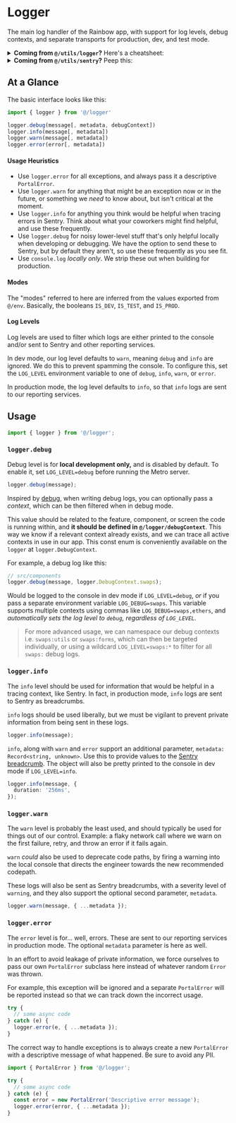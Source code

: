 # Logger

The main log handler of the Rainbow app, with support for log levels, debug
contexts, and separate transports for production, dev, and test mode.

<details>
  <summary><strong>Coming from <code>@/utils/logger</code>?</strong> Here's a cheatsheet:</summary>

Methods `debug` and `warn` are the same, use them as you have been.
`prettyLog` is deprecated, just use one of the other methods.

The old `Logger.log` is now `logger.info`.

The old `Logger.sentry` and `Logger.error` should now look like this (see
below for more info):

```typescript
import { logger, PortalError } from '@/logger';

try {
  // some async code
} catch (e) {
  const error = new PortalError('Descriptive error message');
  logger.error(error, { ...metadata });
}
```

</details>

<details>
  <summary><strong>Coming from <code>@/utils/sentry</code>?</strong> Peep this:</summary>

All `addBreadcrumb` utils can be replicated with `logger.info`. Essentially,
this:

```typescript
addDataBreadcrumb('Message', { clicked: true });
```

Becomes this:

```typescript
import { logger } from '@/logger';

logger.info(`Message`, { clicked: true });
```

And for specific types of breadcrumbs, we can now use the built-in Sentry types
(see source file for options) like this:

```typescript
logger.info(`From ${prevRoute} to ${nextRoute}`, { type: 'nav' });
```

</details>

## At a Glance

The basic interface looks like this:

```typescript
import { logger } from '@/logger'

logger.debug(message[, metadata, debugContext])
logger.info(message[, metadata])
logger.warn(message[, metadata])
logger.error(error[, metadata])
```

#### Usage Heuristics

- Use `logger.error` for all exceptions, and always pass it a descriptive
  `PortalError`.
- Use `logger.warn` for anything that might be an exception now or in the future,
  or something we _need_ to know about, but isn't critical at the moment.
- Use `logger.info` for anything you think would be helpful when tracing errors in
  Sentry. Think about what your coworkers might find helpful, and use these
  frequently.
- Use `logger.debug` for noisy lower-level stuff that's only helpful locally when
  developing or debugging. We have the option to send these to Sentry, but by
  default they aren't, so use these frequently as you see fit.
- Use `console.log` _locally only_. We strip these out when building for
  production.

#### Modes

The "modes" referred to here are inferred from the values exported from `@/env`.
Basically, the booleans `IS_DEV`, `IS_TEST`, and `IS_PROD`.

#### Log Levels

Log levels are used to filter which logs are either printed to the console
and/or sent to Sentry and other reporting services.

In dev mode, our log level defaults to `warn`, meaning `debug` and `info` are
ignored. We do this to prevent spamming the console. To configure this, set the
`LOG_LEVEL` environment variable to one of `debug`,
`info`, `warn`, or `error`.

In production mode, the log level defaults to `info`, so that `info` logs are
sent to our reporting services.

## Usage

```typescript
import { logger } from '@/logger';
```

### `logger.debug`

Debug level is for **local development only,** and is disabled by default. To
enable it, set `LOG_LEVEL=debug` before running the Metro server.

```typescript
logger.debug(message);
```

Inspired by [debug](https://www.npmjs.com/package/debug), when writing debug
logs, you can optionally pass a _context_, which can be then filtered when in
debug mode.

This value should be related to the feature, component, or screen
the code is running within, and **it should be defined in `@/logger/debugContext`**.
This way we know if a relevant context already exists, and we can trace all
active contexts in use in our app. This const enum is conveniently available on
the `logger` at `logger.DebugContext`.

For example, a debug log like this:

```typescript
// src/components
logger.debug(message, logger.DebugContext.swaps);
```

Would be logged to the console in dev mode if `LOG_LEVEL=debug`, _or_ if you
pass a separate environment variable `LOG_DEBUG=swaps`. This variable supports
multiple contexts using commas like `LOG_DEBUG=swaps,ethers`, and _automatically
sets the log level to `debug`, regardless of `LOG_LEVEL`._

> For more advanced usage, we can namespace our debug contexts i.e.
> `swaps:utils` or `swaps:forms`, which can then be targeted individually, or
> using a wildcard `LOG_LEVEL=swaps:*` to filter for all `swaps:` debug logs.

### `logger.info`

The `info` level should be used for information that would be helpful in a
tracing context, like Sentry. In fact, in production mode, `info` logs are sent
to Sentry as breadcrumbs.

`info` logs should be used liberally, but we must be vigilant to prevent private
information from being sent in these logs.

```typescript
logger.info(message);
```

`info`, along with `warn` and `error` support an additional parameter, `metadata: Record<string, unknown>`. Use this to provide values to the [Sentry
breadcrumb](https://docs.sentry.io/platforms/react-native/enriching-events/breadcrumbs/#manual-breadcrumbs).
The object will also be pretty printed to the console in dev mode if
`LOG_LEVEL=info`.

```typescript
logger.info(message, {
  duration: '256ms',
});
```

### `logger.warn`

The `warn` level is probably the least used, and should typically be used for
things out of our control. Example: a flaky network call where we warn on the
first failure, retry, and throw an error if it fails again.

`warn` _could_ also be
used to deprecate code paths, by firing a warning into the local console that
directs the engineer towards the new recommended codepath.

These logs will also be sent as Sentry breadcrumbs, with a severity level of
`warning`, and they also support the optional second parameter, `metadata`.

```typescript
logger.warn(message, { ...metadata });
```

### `logger.error`

The `error` level is for... well, errors. These are sent to our reporting
services in production mode. The optional `metadata` parameter is here as well.

In an effort to avoid leakage of private information, we force ourselves to pass
our own `PortalError` subclass here instead of whatever random `Error` was
thrown.

For example, this exception will be ignored and a separate `PortalError` will
be reported instead so that we can track down the incorrect usage.

```typescript
try {
  // some async code
} catch (e) {
  logger.error(e, { ...metadata });
}
```

The correct way to handle exceptions is to always create a new `PortalError`
with a descriptive message of what happened. Be sure to avoid any PII.

```typescript
import { PortalError } from '@/logger';

try {
  // some async code
} catch (e) {
  const error = new PortalError('Descriptive error message');
  logger.error(error, { ...metadata });
}
```
